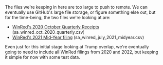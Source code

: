 The files we're keeping in here are too large to push to remote. We can eventually use GitHub's large file storage, or figure something else out, but for the time-being, the two files we're looking at are:

- [WinRed's 2020 October Quarterly Receipts](https://pp-projects-static.s3.amazonaws.com/itemizer/sa1490496.csv.zip?_ga=2.60827049.402447242.1643133319-578717599.1642611375) (sa_winred_oct_2020_quarterly.csv)
- [WinRed's 2021 Mid-Year filing](https://pp-projects-static.s3.amazonaws.com/itemizer/sa1532732.csv.zip?_ga=2.101090436.402447242.1643133319-578717599.1642611375) (sa_winred_july_2021_midyear.csv)

Even just for this initial stage looking at Trump overlap, we're eventually going to need to include all WinRed filings from 2020 and 2022, but keeping it simple for now with some test data.
